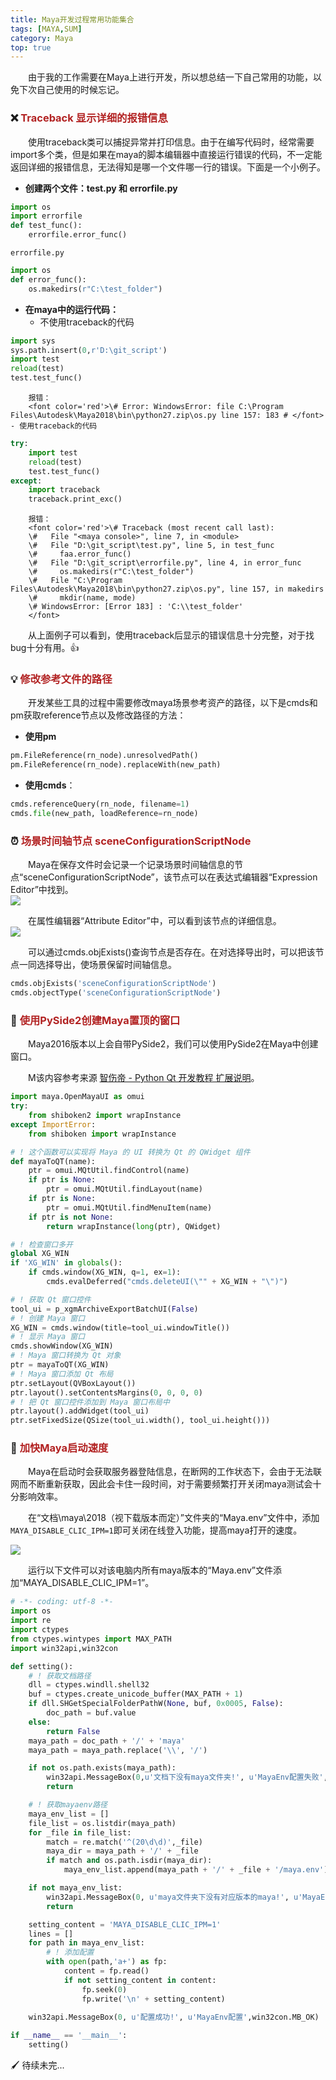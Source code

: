 ```yaml
---
title: Maya开发过程常用功能集合
tags: [MAYA,SUM]
category: Maya
top: true
---
```


&emsp;&emsp;由于我的工作需要在Maya上进行开发，所以想总结一下自己常用的功能，以免下次自己使用的时候忘记。

### ❌ <font color=FireBrick>Traceback 显示详细的报错信息</font>

&emsp;&emsp;使用traceback类可以捕捉异常并打印信息。由于在编写代码时，经常需要import多个类，但是如果在maya的脚本编辑器中直接运行错误的代码，不一定能返回详细的报错信息，无法得知是哪一个文件哪一行的错误。下面是一个小例子。
- **创建两个文件：test.py 和 errorfile.py**
```python
import os
import errorfile
def test_func():
    errorfile.error_func()
```
    errorfile.py
```python
import os
def error_func():
    os.makedirs(r"C:\test_folder")
```


- **在maya中的运行代码：**
    - 不使用traceback的代码
```python
import sys
sys.path.insert(0,r'D:\git_script')
import test
reload(test)
test.test_func()
```
        报错：
        <font color='red'>\# Error: WindowsError: file C:\Program Files\Autodesk\Maya2018\bin\python27.zip\os.py line 157: 183 # </font>
    - 使用traceback的代码
```python
try:
    import test
    reload(test)
    test.test_func()
except:
    import traceback
    traceback.print_exc()
```
        报错：
        <font color='red'>\# Traceback (most recent call last):
        \#   File "<maya console>", line 7, in <module>
        \#   File "D:\git_script\test.py", line 5, in test_func
        \#     faa.error_func()
        \#   File "D:\git_script\errorfile.py", line 4, in error_func
        \#     os.makedirs(r"C:\test_folder")
        \#   File "C:\Program Files\Autodesk\Maya2018\bin\python27.zip\os.py", line 157, in makedirs
        \#     mkdir(name, mode)
        \# WindowsError: [Error 183] : 'C:\\test_folder'
        </font>

&emsp;&emsp;从上面例子可以看到，使用traceback后显示的错误信息十分完整，对于找bug十分有用。👍

### 💡 <font color=FireBrick>修改参考文件的路径</font>
&emsp;&emsp;开发某些工具的过程中需要修改maya场景参考资产的路径，以下是cmds和pm获取reference节点以及修改路径的方法：
- **使用pm**
```python
pm.FileReference(rn_node).unresolvedPath()
pm.FileReference(rn_node).replaceWith(new_path) 
```
- **使用cmds**：
```python
cmds.referenceQuery(rn_node, filename=1)
cmds.file(new_path, loadReference=rn_node)
```

### ⏰ <font color=FireBrick>场景时间轴节点 sceneConfigurationScriptNode</font>
&emsp;&emsp;Maya在保存文件时会记录一个记录场景时间轴信息的节点“sceneConfigurationScriptNode”，该节点可以在表达式编辑器“Expression Editor”中找到。  
![](Maya开发过程常用功能集合/editor.png)

&emsp;&emsp;在属性编辑器“Attribute Editor”中，可以看到该节点的详细信息。  
![](Maya开发过程常用功能集合/script_editor.png)

&emsp;&emsp;可以通过cmds.objExists()查询节点是否存在。在对选择导出时，可以把该节点一同选择导出，使场景保留时间轴信息。
```python
cmds.objExists('sceneConfigurationScriptNode')
cmds.objectType('sceneConfigurationScriptNode')
```

### 💎 <font color=FireBrick>使用PySide2创建Maya置顶的窗口</font>
&emsp;&emsp;Maya2016版本以上会自带PySide2，我们可以使用PySide2在Maya中创建窗口。

&emsp;&emsp;M该内容参考来源 [智伤帝 - Python Qt 开发教程 扩展说明](https://blog.l0v0.com/%2Fposts%2F2e0af969.html)。
```python
import maya.OpenMayaUI as omui
try:
    from shiboken2 import wrapInstance
except ImportError:
    from shiboken import wrapInstance

# ! 这个函数可以实现将 Maya 的 UI 转换为 Qt 的 QWidget 组件
def mayaToQT(name):
    ptr = omui.MQtUtil.findControl(name)
    if ptr is None:
        ptr = omui.MQtUtil.findLayout(name)
    if ptr is None:
        ptr = omui.MQtUtil.findMenuItem(name)
    if ptr is not None:
        return wrapInstance(long(ptr), QWidget)

# ! 检查窗口多开
global XG_WIN
if 'XG_WIN' in globals():
    if cmds.window(XG_WIN, q=1, ex=1):
        cmds.evalDeferred("cmds.deleteUI(\"" + XG_WIN + "\")")

# ! 获取 Qt 窗口控件
tool_ui = p_xgmArchiveExportBatchUI(False)
# ! 创建 Maya 窗口
XG_WIN = cmds.window(title=tool_ui.windowTitle())
# ! 显示 Maya 窗口
cmds.showWindow(XG_WIN)
# ! Maya 窗口转换为 Qt 对象
ptr = mayaToQT(XG_WIN)
# ! Maya 窗口添加 Qt 布局
ptr.setLayout(QVBoxLayout())
ptr.layout().setContentsMargins(0, 0, 0, 0)
# ! 把 Qt 窗口控件添加到 Maya 窗口布局中
ptr.layout().addWidget(tool_ui)
ptr.setFixedSize(QSize(tool_ui.width(), tool_ui.height()))
```

### 🔎 <font color=FireBrick>加快Maya启动速度</font>
&emsp;&emsp;Maya在启动时会获取服务器登陆信息，在断网的工作状态下，会由于无法联网而不断重新获取，因此会卡住一段时间，对于需要频繁打开关闭maya测试会十分影响效率。

&emsp;&emsp;在“文档\maya\2018（视下载版本而定）”文件夹的“Maya.env”文件中，添加```MAYA_DISABLE_CLIC_IPM=1```即可关闭在线登入功能，提高maya打开的速度。

![](Maya开发过程常用功能集合/加快maya启动.png)

&emsp;&emsp;运行以下文件可以对该电脑内所有maya版本的“Maya.env”文件添加“MAYA_DISABLE_CLIC_IPM=1”。
```python
# -*- coding: utf-8 -*-
import os
import re
import ctypes
from ctypes.wintypes import MAX_PATH
import win32api,win32con

def setting():
    # ! 获取文档路径
    dll = ctypes.windll.shell32
    buf = ctypes.create_unicode_buffer(MAX_PATH + 1)
    if dll.SHGetSpecialFolderPathW(None, buf, 0x0005, False):
        doc_path = buf.value
    else:
        return False
    maya_path = doc_path + '/' + 'maya'
    maya_path = maya_path.replace('\\', '/')

    if not os.path.exists(maya_path):
        win32api.MessageBox(0,u'文档下没有maya文件夹!', u'MayaEnv配置失败',win32con.MB_OK)
        return

    # ! 获取mayaenv路径
    maya_env_list = []
    file_list = os.listdir(maya_path)
    for _file in file_list:
        match = re.match('^(20\d\d)',_file)
        maya_dir = maya_path + '/' + _file
        if match and os.path.isdir(maya_dir):
            maya_env_list.append(maya_path + '/' + _file + '/maya.env')

    if not maya_env_list:
        win32api.MessageBox(0, u'maya文件夹下没有对应版本的maya!', u'MayaEnv配置失败',win32con.MB_OK)
        return

    setting_content = 'MAYA_DISABLE_CLIC_IPM=1'
    lines = []
    for path in maya_env_list:
        # ! 添加配置
        with open(path,'a+') as fp:
            content = fp.read()
            if not setting_content in content:
                fp.seek(0)
                fp.write('\n' + setting_content)
        
    win32api.MessageBox(0, u'配置成功!', u'MayaEnv配置',win32con.MB_OK)

if __name__ == '__main__':
    setting()
```

🖌 待续未完...